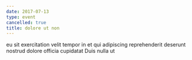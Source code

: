 ```yaml
---
date: 2017-07-13
type: event
cancelled: true
title: dolore ut non
---
```

eu sit exercitation velit tempor in et qui adipiscing reprehenderit deserunt nostrud dolore officia cupidatat Duis nulla ut